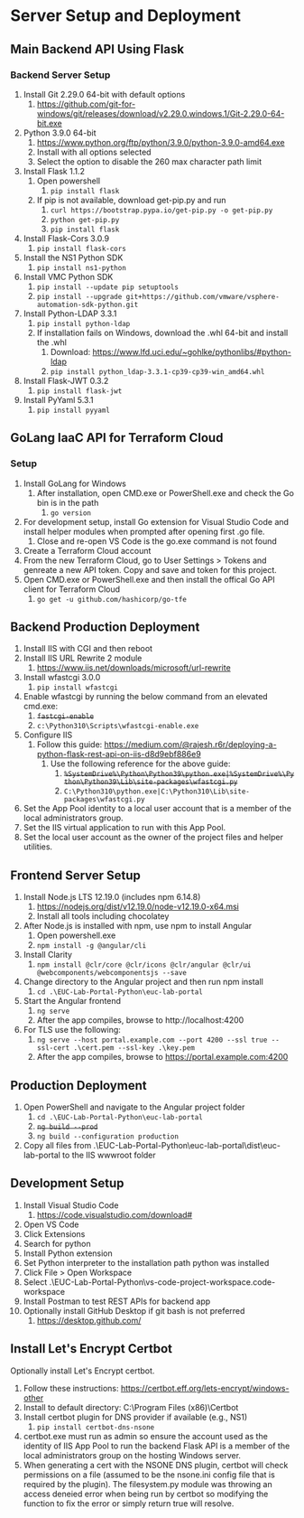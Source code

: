 # Server Setup and Deployment
## Main Backend API Using Flask
### Backend Server Setup
1.	Install Git 2.29.0 64-bit with default options
    1. https://github.com/git-for-windows/git/releases/download/v2.29.0.windows.1/Git-2.29.0-64-bit.exe
2.	Python 3.9.0 64-bit
    1. https://www.python.org/ftp/python/3.9.0/python-3.9.0-amd64.exe
    2. Install with all options selected
    3. Select the option to disable the 260 max character path limit
3.	Install Flask 1.1.2
    1. Open powershell
        1. `pip install flask`
    3. If pip is not available, download get-pip.py and run
        1. `curl https://bootstrap.pypa.io/get-pip.py -o get-pip.py`
        2. `python get-pip.py`
        3. `pip install flask`
4.	Install Flask-Cors 3.0.9
    1. `pip install flask-cors`
5.	Install the NS1 Python SDK
    1. `pip install ns1-python`
6.	Install VMC Python SDK
    1. `pip install --update pip setuptools`
    2. `pip install --upgrade git+https://github.com/vmware/vsphere-automation-sdk-python.git`
7.	Install Python-LDAP 3.3.1
    1. `pip install python-ldap`
    2. If installation fails on Windows, download the .whl 64-bit and install the .whl
        1.	Download:  https://www.lfd.uci.edu/~gohlke/pythonlibs/#python-ldap
        2.	`pip install python_ldap-3.3.1-cp39-cp39-win_amd64.whl`
8.	Install Flask-JWT 0.3.2
    1. `pip install flask-jwt`
9.	Install PyYaml 5.3.1
    1. `pip install pyyaml`

## GoLang IaaC API for Terraform Cloud
### Setup
1. Install GoLang for Windows
    1. After installation, open CMD.exe or PowerShell.exe and check the Go bin is in the path
        1. ```go version```
2. For development setup, install Go extension for Visual Studio Code and install helper modules when prompted after opening first .go file.
    1.  Close and re-open VS Code is the go.exe command is not found
3.  Create a Terraform Cloud account
4.  From the new Terraform Cloud, go to User Settings > Tokens and genreate a new API token.  Copy and save and token for this project.
4.  Open CMD.exe or PowerShell.exe and then install the offical Go API client for Terraform Cloud
    1. ```go get -u github.com/hashicorp/go-tfe```

## Backend Production Deployment
1.	Install IIS with CGI and then reboot
2.	Install IIS URL Rewrite 2 module
    1. https://www.iis.net/downloads/microsoft/url-rewrite 
3.	Install wfastcgi 3.0.0
    1. `pip install wfastcgi`
4.	Enable wfastcgi by running the below command from an elevated cmd.exe:
    1. ~~`fastcgi-enable`~~
    1. `c:\Python310\Scripts\wfastcgi-enable.exe`
5.	Configure IIS
    1. Follow this guide:  https://medium.com/@rajesh.r6r/deploying-a-python-flask-rest-api-on-iis-d8d9ebf886e9
        1. Use the following reference for the above guide:
            1. ~~`%SystemDrive%\Python\Python39\python.exe|%SystemDrive%\Python\Python39\Lib\site-packages\wfastcgi.py`~~
            1. `C:\Python310\python.exe|C:\Python310\Lib\site-packages\wfastcgi.py`
6.  Set the App Pool identity to a local user account that is a member of the local administrators group.
7.  Set the IIS virtual application to run with this App Pool.
8.  Set the local user account as the owner of the project files and helper utilities.

## Frontend Server Setup
1.	Install Node.js LTS 12.19.0 (includes npm 6.14.8)
    1. https://nodejs.org/dist/v12.19.0/node-v12.19.0-x64.msi
    2. Install all tools including chocolatey
2.	After Node.js is installed with npm, use npm to install Angular
    1. Open powershell.exe
    2. `npm install -g @angular/cli`
3.	Install Clarity
    1. `npm install @clr/core @clr/icons @clr/angular @clr/ui @webcomponents/webcomponentsjs --save`
4.	Change directory to the Angular project and then run npm install
    1. `cd .\EUC-Lab-Portal-Python\euc-lab-portal`
5.	Start the Angular frontend
    1. `ng serve`
    2. After the app compiles, browse to http://localhost:4200
6. For TLS use the following:
    1. `ng serve --host portal.example.com --port 4200 --ssl true --ssl-cert .\cert.pem --ssl-key .\key.pem`
    2.	After the app compiles, browse to https://portal.example.com:4200

## Production Deployment
1.	Open PowerShell and navigate to the Angular project folder
    1. `cd .\EUC-Lab-Portal-Python\euc-lab-portal`
    2. ~~`ng build --prod`~~
    2. `ng build --configuration production`
2.	Copy all files from .\EUC-Lab-Portal-Python\euc-lab-portal\dist\euc-lab-portal to the IIS wwwroot folder

## Development Setup
1.	Install Visual Studio Code
    1. https://code.visualstudio.com/download#
2.	Open VS Code
3.	Click Extensions
4.	Search for python
5.	Install Python extension
6.	Set Python interpreter to the installation path python was installed
7.	Click File > Open Workspace
8.	Select .\EUC-Lab-Portal-Python\vs-code-project-workspace.code-workspace
9.	Install Postman to test REST APIs for backend app
10.	Optionally install GitHub Desktop if git bash is not preferred
    1. https://desktop.github.com/

## Install Let's Encrypt Certbot
Optionally install Let's Encrypt certbot.
1.	Follow these instructions:  https://certbot.eff.org/lets-encrypt/windows-other
2.	Install to default directory:  C:\Program Files (x86)\Certbot
3.	Install certbot plugin for DNS provider if available (e.g., NS1)
    1. `pip install certbot-dns-nsone`
4.  certbot.exe must run as admin so ensure the account used as the identity of IIS App Pool to run the backend Flask API is a member of the local administrators group on the hosting Windows server.
5.  When generating a cert with the NSONE DNS plugin, certbot will check permissions on a file (assumed to be the nsone.ini config file that is required by the plugin).  The filesystem.py module was throwing an access deneied error when being run by certbot so modifying the function to fix the error or simply return true will resolve.